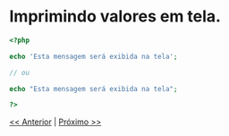 # Imprimindo valores em tela.

```php
<?php

echo 'Esta mensagem será exibida na tela';

// ou

echo "Esta mensagem será exibida na tela";

?>
```
[<< Anterior](https://github.com/agenciasys/as-capacita/blob/master/PHP-basics/Tags.md#tags)
|
[Próximo >>](https://github.com/agenciasys/as-capacita/blob/master/PHP-basics/Comentarios.md#comentários)
